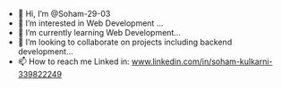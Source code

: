 - 👋 Hi, I’m @Soham-29-03
- 👀 I’m interested in Web Development ...
- 🌱 I’m currently learning Web Development...
- 💞️ I’m looking to collaborate on projects including backend development...
- 📫 How to reach me Linked in: www.linkedin.com/in/soham-kulkarni-339822249

<!---
Soham-29-03/Soham-29-03 is a ✨ special ✨ repository because its `README.md` (this file) appears on your GitHub profile.
You can click the Preview link to take a look at your changes.
--->
